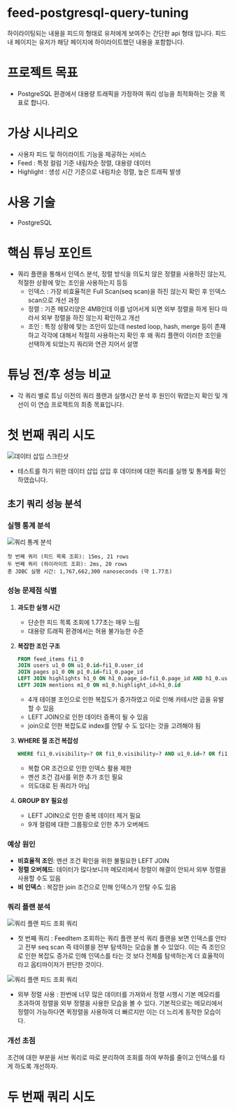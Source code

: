 # feed-postgresql-query-tuning
하이라이팅되는 내용을 피드의 형태로 유저에게 보여주는 간단한 api 형태 입니다. 피드 내 페이지는 유저가 해당 페이지에 하이라이트했던 내용을 포함합니다.

# 프로젝트 목표
- PostgreSQL 환경에서 대용량 트래픽을 가정하여 쿼리 성능을 최적화하는 것을 목표로 합니다.

# 가상 시나리오
- 사용자 피드 및 하이라이트 기능을 제공하는 서비스
- Feed : 특정 컬럼 기준 내림차순 정렬, 대용량 데이터
- Highlight : 생성 시간 기준으로 내림차순 정렬, 높은 트래픽 발생

# 사용 기술
- PostgreSQL

# 핵심 튜닝 포인트
- 쿼리 플랜을 통해서 인덱스 분석, 정렬 방식을 의도치 않은 정렬을 사용하진 않는지, 적절한 상황에 맞는 조인을 사용하는지 등등
    - 인덱스 : 가장 비효율적은 Full Scan(seq scan)을 하진 않는지 확인 후 인덱스 scan으로 개선 과정
    - 정렬 : 기존 메모리양은 4MB인데 이를 넘어서게 되면 외부 정렬을 하게 된다 따라서 외부 정렬을 하진 않는지 확인하고 개선
    - 조인 : 특정 상황에 맞는 조인이 있는데 nested loop, hash, merge 등이 존재하고 각각에 대해서 적절히 사용하는지 확인 후 왜 쿼리 플랜이 이러한 조인을 선택하게 되었는지 쿼리와 연관 지어서 설명

# 튜닝 전/후 성능 비교
- 각 쿼리 별로 튜닝 이전의 쿼리 플랜과 실행시간 분석 후 원인이 뭐였는지 확인 및 개선이 이 연습 프로젝트의 최종 목표입니다. 

# 첫 번째 쿼리 시도
![데이터 삽입 스크린샷](./image/insert-data.png "데이터 삽입")
- 테스트를 하기 위한 데이터 삽입
삽입 후 데이터에 대한 쿼리를 실행 및 통계를 확인 하였습니다.

## 초기 쿼리 성능 분석

### 실행 통계 분석
![쿼리 통계 분석](./image/statistics_sc.png "쿼리 통계 분석")

```
첫 번째 쿼리 (피드 목록 조회): 15ms, 21 rows
두 번째 쿼리 (하이라이트 조회): 2ms, 20 rows
총 JDBC 실행 시간: 1,767,662,300 nanoseconds (약 1.77초)
```

### 성능 문제점 식별

1. **과도한 실행 시간**
   - 단순한 피드 목록 조회에 1.77초는 매우 느림
   - 대용량 트래픽 환경에서는 허용 불가능한 수준

2. **복잡한 조인 구조**
   ```sql
   FROM feed_items fi1_0
   JOIN users u1_0 ON u1_0.id=fi1_0.user_id
   JOIN pages p1_0 ON p1_0.id=fi1_0.page_id
   LEFT JOIN highlights h1_0 ON h1_0.page_id=fi1_0.page_id AND h1_0.user_id=fi1_0.user_id
   LEFT JOIN mentions m1_0 ON m1_0.highlight_id=h1_0.id
   ```
   - 4개 테이블 조인으로 인한 복잡도가 증가하였고 이로 인해 카테시안 곱을 유발할 수 있음
   - LEFT JOIN으로 인한 데이터 증폭이 될 수 있음
   - join으로 인한 복잡도로 index를 안탈 수 도 있다는 것을 고려해야 됨

3. **WHERE 절 조건 복잡성**
   ```sql
   WHERE fi1_0.visibility=? OR fi1_0.visibility=? AND u1_0.id=? OR fi1_0.visibility=? AND m1_0.mentioned_user_id=?
   ```
   - 복합 OR 조건으로 인한 인덱스 활용 제한
   - 멘션 조건 검사를 위한 추가 조인 필요
   - 의도대로 된 쿼리가 아님

4. **GROUP BY 필요성**
   - LEFT JOIN으로 인한 중복 데이터 제거 필요
   - 9개 컬럼에 대한 그룹핑으로 인한 추가 오버헤드

### 예상 원인
- **비효율적 조인**: 멘션 조건 확인을 위한 불필요한 LEFT JOIN
- **정렬 오버헤드**: 데이터가 많다보니까 메모리에서 정렬이 해결이 안되서 외부 정렬을 사용할 수도 있음
- **비 인덱스** : 복잡한 join 조건으로 인해 인덱스가 안탈 수도 있음

### 쿼리 플랜 분석
![쿼리 플랜 피드 조회 쿼리](./image/query_plan_1(feedItem).png "쿼리 플랜 피드 조회 쿼리")
- 첫 번째 쿼리 : FeedItem 조회하는 쿼리 플랜 분석
쿼리 플랜을 보면 인덱스를 안타고 전부 seq scan 즉 테이블을 전부 탐색하는 모습을 볼 수 있었다. 이는 즉 조인으로 인한 복잡도 증가로 인해 인덱스를 타는 것 보다 전체를 탐색하는게 더 효율적이라고 옵티마이저가 판단한 것이다.

![쿼리 플랜 피드 조회 쿼리](./image/query_plan_1(feedItem2).png "쿼리 플랜 피드 조회 쿼리")
- 외부 정렬 사용 : 한번에 너무 많은 데이터를 가져와서 정렬 시행시 기본 메모리를 초과하여 정렬을 외부 정렬을 사용한 모습을 볼 수 있다. 기본적으로는 메모리에서 정렬이 가능하다면 퀵정렬을 사용하여 더 빠르지만 이는 더 느리게 동작한 모습이다.

### 개선 초점
조건에 대한 부분을 서브 쿼리로 따로 분리하여 조회를 하여 부하를 줄이고 인덱스를 타게 하도록 개선하자.

# 두 번째 쿼리 시도
